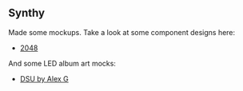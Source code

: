 ## Synthy

Made some mockups. Take a look at some component designs here:
- [2048](/mockups/components/2048-6-4.html)

And some LED album art mocks:
- [DSU by Alex G](/mockups/album_covers/dsu-alex-g.html)

